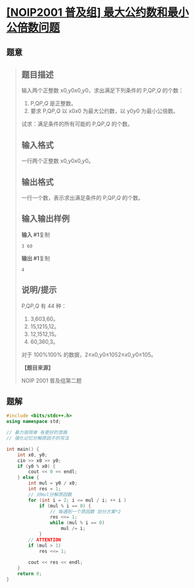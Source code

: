 #  [[NOIP2001 普及组] 最大公约数和最小公倍数问题](https://www.luogu.com.cn/problem/P1029)

## 题意

>   ## 题目描述
>
>   输入两个正整数 x0,y0*x*0,*y*0，求出满足下列条件的 P,Q*P*,*Q* 的个数：
>
>   1.  P,Q*P*,*Q* 是正整数。
>   2.  要求 P,Q*P*,*Q* 以 x0*x*0 为最大公约数，以 y0*y*0 为最小公倍数。
>
>   试求：满足条件的所有可能的 P,Q*P*,*Q* 的个数。
>
>   ## 输入格式
>
>   一行两个正整数 x0,y0*x*0,*y*0。
>
>   ## 输出格式
>
>   一行一个数，表示求出满足条件的 P,Q*P*,*Q* 的个数。
>
>   ## 输入输出样例
>
>   **输入 #1**复制
>
>   ```
>   3 60
>   ```
>
>   **输出 #1**复制
>
>   ```
>   4
>   ```
>
>   ## 说明/提示
>
>   P,Q*P*,*Q* 有 44 种：
>
>   1.  3,603,60。
>   2.  15,1215,12。
>   3.  12,1512,15。
>   4.  60,360,3。
>
>   对于 100%100% 的数据，2≤x0,y0≤1052≤*x*0,*y*0≤105。
>
>   **【题目来源】**
>
>   NOIP 2001 普及组第二题

## 题解



```c++
#include <bits/stdc++.h>
using namespace std;

// 暴力很简单 有更好的思路
// 强化记忆分解质因子的写法

int main() {
    int x0, y0;
    cin >> x0 >> y0;
    if (y0 % x0) {
        cout << 0 << endl;
    } else {
        int mul = y0 / x0;
        int res = 1;
        // 对mul分解质因数
        for (int i = 2; i <= mul / i; ++ i )
            if (mul % i == 0) {
                // 每遇到一个质因数 划分方案*2
                res <<= 1;
                while (mul % i == 0)
                    mul /= i;
            }
        // ATTENTION
        if (mul > 1)
            res <<= 1;
        
        cout << res << endl;
    }
    return 0;
}
```



```python3

```

